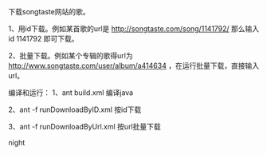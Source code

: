 下载songtaste网站的歌。

1、用id下载。例如某首歌的url是 http://songtaste.com/song/1141792/ 那么输入id 1141792 即可下载。

2、批量下载。例如某个专辑的歌得url为 http://www.songtaste.com/user/album/a414634 ，在运行批量下载，直接输入url。 


编译和运行：
1、ant build.xml 编译java

2、ant -f runDownloadByID.xml 按id下载

3、ant -f runDownloadByUrl.xml 按url批量下载

night

